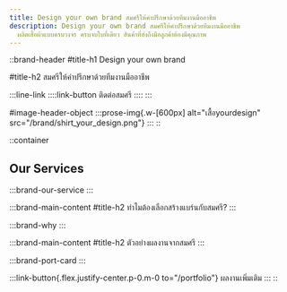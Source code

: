 ```yaml
---
title: Design your own brand สมศรีให้คำปรึกษาด้วยทีมงานมืออาชีพ
description: Design your own brand สมศรีให้คำปรึกษาด้วยทีมงานมืออาชีพ
  ผลิตเสื้อผ้าแบบครบวงจร ครบจบใบที่เดียว สินค้าที่ส่งถึงมือลูกค้าต้องมีคุณภาพ​
---
```


::brand-header
#title-h1
Design your own brand

#title-h2
สมศรีให้คำปรึกษาด้วยทีมงานมืออาชีพ

  :::line-link
    ::::link-button
    ติดต่อสมศรี
    ::::
  :::

#image-header-object
  :::prose-img{.w-[600px] alt="เสื้อyourdesign" src="/brand/shirt_your_design.png"}
  :::
::

::container
## Our Services

  :::brand-our-service
  :::

  :::brand-main-content
  #title-h2
  ทำไมต้องเลือกสร้างแบร์นกับสมศรี?
  :::

  :::brand-why
  :::

  :::brand-main-content
  #title-h2
  ตัวอย่างผลงานจากสมศรี
  :::

  :::brand-port-card
  :::

  :::link-button{.flex.justify-center.p-0.m-0 to="/portfolio"}
  ผลงานเพิ่มเติม
  :::
::
